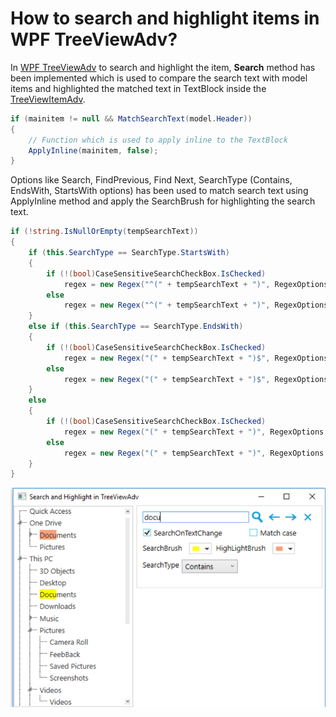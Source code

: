 # How to search and highlight items in WPF TreeViewAdv?

In [WPF TreeViewAdv](https://help.syncfusion.com/wpf/classic/treeview/overview) to search and highlight the item, **Search** method has been implemented which is used to compare the search text with model items and highlighted the matched text in TextBlock inside the [TreeViewItemAdv](https://help.syncfusion.com/cr/wpf/Syncfusion.Windows.Tools.Controls.TreeViewItemAdv.html).

```csharp
if (mainitem != null && MatchSearchText(model.Header))
{
    // Function which is used to apply inline to the TextBlock
    ApplyInline(mainitem, false);
}
```

Options like Search, FindPrevious, Find Next, SearchType (Contains, EndsWith, StartsWith options) has been used to match search text using ApplyInline method and apply the SearchBrush for highlighting the search text.

```csharp
if (!string.IsNullOrEmpty(tempSearchText))
{
    if (this.SearchType == SearchType.StartsWith)
    {
        if (!(bool)CaseSensitiveSearchCheckBox.IsChecked)
            regex = new Regex("^(" + tempSearchText + ")", RegexOptions.IgnoreCase);
        else
            regex = new Regex("^(" + tempSearchText + ")", RegexOptions.None);
    }
    else if (this.SearchType == SearchType.EndsWith)
    {
        if (!(bool)CaseSensitiveSearchCheckBox.IsChecked)
            regex = new Regex("(" + tempSearchText + ")$", RegexOptions.IgnoreCase);
        else
            regex = new Regex("(" + tempSearchText + ")$", RegexOptions.None);
    }
    else
    {
        if (!(bool)CaseSensitiveSearchCheckBox.IsChecked)
            regex = new Regex("(" + tempSearchText + ")", RegexOptions.IgnoreCase);
        else
            regex = new Regex("(" + tempSearchText + ")", RegexOptions.None);
    }   
}
```
![Search and highlight item](SearchandHighlight.png)